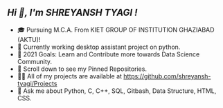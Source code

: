 ## *Hi 👋, I'm SHREYANSH TYAGI !*

* 🎓 Pursuing M.C.A. From KIET GROUP OF INSTITUTION GHAZIABAD (AKTU)!
* 💼 Currently working desktop assistant project on python.
* 🎯 2021 Goals: Learn and Contribute more towards Data Science Community.
* 📌 Scroll down to see my Pinned Repositories.
* 👨‍💻 All of my projects are available at https://github.com/shreyansh-tyagi/Projects
* 💬 Ask me about Python, C, C++, SQL, Gitbash, Data Structure, HTML, CSS.
